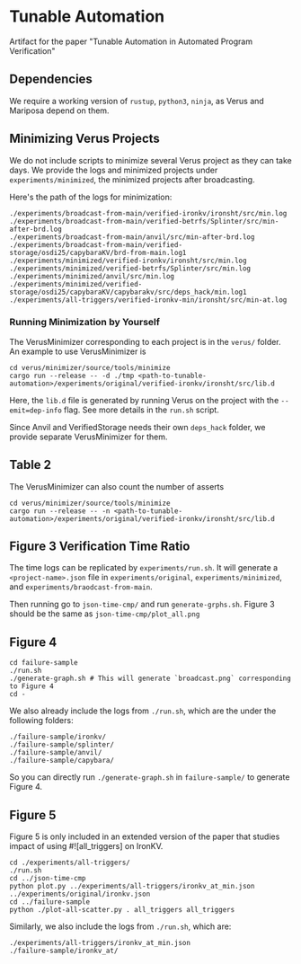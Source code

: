 # Tunable Automation

Artifact for the paper "Tunable Automation in Automated Program Verification"

## Dependencies

We require a working version of `rustup`, `python3`, `ninja`, as Verus and Mariposa depend on them.

## Minimizing Verus Projects

We do not include scripts to minimize several Verus project as they can take days. We provide the logs and minimized projects under `experiments/minimized`, the minimized projects after broadcasting.

Here's the path of the logs for minimization:

```
./experiments/broadcast-from-main/verified-ironkv/ironsht/src/min.log
./experiments/broadcast-from-main/verified-betrfs/Splinter/src/min-after-brd.log
./experiments/broadcast-from-main/anvil/src/min-after-brd.log
./experiments/broadcast-from-main/verified-storage/osdi25/capybaraKV/brd-from-main.log1
./experiments/minimized/verified-ironkv/ironsht/src/min.log
./experiments/minimized/verified-betrfs/Splinter/src/min.log
./experiments/minimized/anvil/src/min.log
./experiments/minimized/verified-storage/osdi25/capybaraKV/capybarakv/src/deps_hack/min.log1
./experiments/all-triggers/verified-ironkv-min/ironsht/src/min-at.log
```

### Running Minimization by Yourself

The VerusMinimizer corresponding to each project is in the `verus/` folder. An example to use VerusMinimizer is

```
cd verus/minimizer/source/tools/minimize
cargo run --release -- -d ./tmp <path-to-tunable-automation>/experiments/original/verified-ironkv/ironsht/src/lib.d
```

Here, the `lib.d` file is generated by running Verus on the project with the `--emit=dep-info` flag. See more details in the `run.sh` script.

Since Anvil and VerifiedStorage needs their own `deps_hack` folder, we provide separate VerusMinimizer for them.

## Table 2

The VerusMinimizer can also count the number of asserts

```
cd verus/minimizer/source/tools/minimize 
cargo run --release -- -n <path-to-tunable-automation>/experiments/original/verified-ironkv/ironsht/src/lib.d

```

## Figure 3 Verification Time Ratio

The time logs can be replicated by `experiments/run.sh`. It will generate a `<project-name>.json` file in `experiments/original`, `experiments/minimized`, and `experiments/braodcast-from-main`.

Then running go to `json-time-cmp/` and run `generate-grphs.sh`. Figure 3 should be the same as `json-time-cmp/plot_all.png`

## Figure 4

```
cd failure-sample
./run.sh
./generate-graph.sh # This will generate `broadcast.png` corresponding to Figure 4
cd -
```

We also already include the logs from `./run.sh`, which are the under the following folders:

```
./failure-sample/ironkv/
./failure-sample/splinter/
./failure-sample/anvil/
./failure-sample/capybara/
```

So you can directly run `./generate-graph.sh` in `failure-sample/` to generate Figure 4.

## Figure 5

Figure 5 is only included in an extended version of the paper that studies impact of using #![all_triggers] on IronKV.

```
cd ./experiments/all-triggers/
./run.sh
cd ../json-time-cmp
python plot.py ../experiments/all-triggers/ironkv_at_min.json ../experiments/original/ironkv.json
cd ../failure-sample
python ./plot-all-scatter.py . all_triggers all_triggers
```

Similarly, we also include the logs from `./run.sh`, which are:

```
./experiments/all-triggers/ironkv_at_min.json
./failure-sample/ironkv_at/
```
